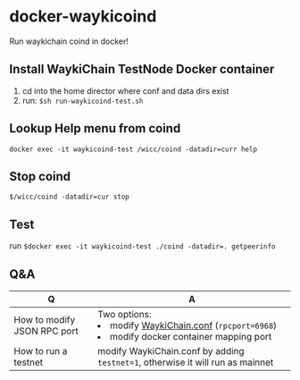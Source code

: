 # docker-waykicoind
Run waykichain coind in docker!

## Install WaykiChain TestNode Docker container
1. cd into the home director where conf and data dirs exist
2. run: ```$sh run-waykicoind-test.sh```

## Lookup Help menu from coind
```docker exec -it waykicoind-test /wicc/coind -datadir=curr help```

## Stop coind 
```$/wicc/coind -datadir=cur stop```

## Test
run ```$docker exec -it waykicoind-test ./coind -datadir=. getpeerinfo```

## Q&A

|Q | A|
|--|--|
|How to modify JSON RPC port | Two options: <br> <li>modify [WaykiChain.conf](https://github.com/WaykiChain/WaykiChain/wiki/WaykiChain.conf) (```rpcport=6968```)<li>modify docker container mapping port |
|How to run a testnet | modify WaykiChain.conf by adding ```testnet=1```, otherwise it will run as mainnet |
